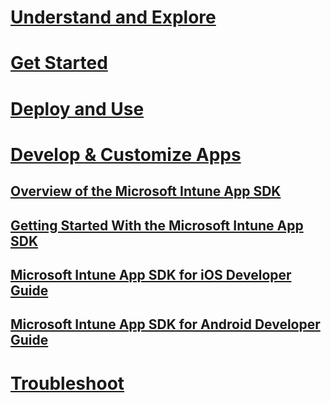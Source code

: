 # [Understand and Explore](/intune/understand-explore/introduction-to-microsoft-intune)
# [Get Started](what-to-know-before-you-start-microsoft-intune.md)
# [Deploy and Use](/intune/deploy-use/overview-of-device-and-app-lifecycles-in-microsoft-intune)
# [Develop & Customize Apps](intune-app-sdk.md)
## [Overview of the Microsoft Intune App SDK](intune-app-sdk.md)
## [Getting Started With the Microsoft Intune App SDK](intune-app-sdk-get-started.md)
## [Microsoft Intune App SDK for iOS Developer Guide](intune-app-sdk-ios.md)
## [Microsoft Intune App SDK for Android Developer Guide](intune-app-sdk-android.md)
# [Troubleshoot](/intune/troubleshoot/how-to-get-support-for-microsoft-intune)
